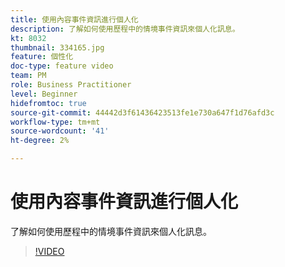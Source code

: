 ```yaml
---
title: 使用內容事件資訊進行個人化
description: 了解如何使用歷程中的情境事件資訊來個人化訊息。
kt: 8032
thumbnail: 334165.jpg
feature: 個性化
doc-type: feature video
team: PM
role: Business Practitioner
level: Beginner
hidefromtoc: true
source-git-commit: 44442d3f61436423513fe1e730a647f1d76afd3c
workflow-type: tm+mt
source-wordcount: '41'
ht-degree: 2%

---
```



# 使用內容事件資訊進行個人化

了解如何使用歷程中的情境事件資訊來個人化訊息。

>[!VIDEO](https://video.tv.adobe.com/v/334165?quality=12)

